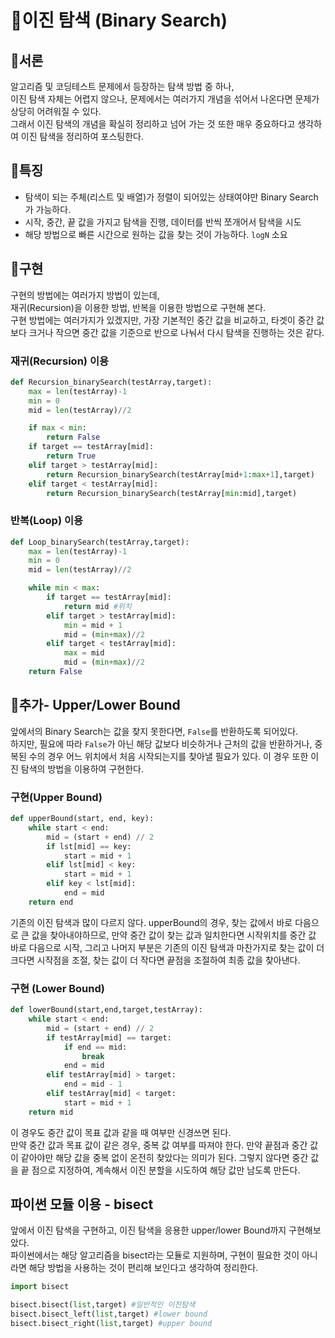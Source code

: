 # 📖이진 탐색 (Binary Search)

## 📌서론
알고리즘 및 코딩테스트 문제에서 등장하는 탐색 방법 중 하나,  
이진 탐색 자체는 어렵지 않으나, 문제에서는 여러가지 개념을 섞어서 나온다면 문제가 상당히 어려워질 수 있다.  
그래서 이진 탐색의 개념을 확실히 정리하고 넘어 가는 것 또한 매우 중요하다고 생각하여 이진 탐색을 정리하여 포스팅한다.

## 📌특징
* 탐색이 되는 주체(리스트 및 배열)가 정렬이 되어있는 상태여야만 Binary Search가 가능하다.
* 시작, 중간, 끝 값을 가지고 탐색을 진행, 데이터를 반씩 쪼개어서 탐색을 시도
* 해당 방법으로 빠른 시간으로 원하는 값을 찾는 것이 가능하다. ```logN``` 소요

## 📌구현
구현의 방법에는 여러가지 방법이 있는데,  
재귀(Recursion)을 이용한 방법, 반복을 이용한 방법으로 구현해 본다.  
구현 방법에는 여러가지가 있겠지만, 가장 기본적인 중간 값을 비교하고, 타겟이 중간 값보다 크거나 작으면 중간 값을 기준으로 반으로 나눠서 다시 탐색을 진행하는 것은 같다.

### 재귀(Recursion) 이용
```python
def Recursion_binarySearch(testArray,target):
    max = len(testArray)-1
    min = 0
    mid = len(testArray)//2

    if max < min:
        return False
    if target == testArray[mid]:
        return True
    elif target > testArray[mid]:
        return Recursion_binarySearch(testArray[mid+1:max+1],target)
    elif target < testArray[mid]:
        return Recursion_binarySearch(testArray[min:mid],target)
```

### 반복(Loop) 이용
```python
def Loop_binarySearch(testArray,target):
    max = len(testArray)-1
    min = 0
    mid = len(testArray)//2

    while min < max:
        if target == testArray[mid]:
            return mid #위치
        elif target > testArray[mid]:
            min = mid + 1
            mid = (min+max)//2
        elif target < testArray[mid]:
            max = mid
            mid = (min+max)//2
    return False
```

## 📌추가- Upper/Lower Bound
앞에서의 Binary Search는 값을 찾지 못한다면, ```False```를 반환하도록 되어있다.  
하지만, 필요에 따라 ```False```가 아닌 해당 값보다 비슷하거나 근처의 값을 반환하거나,
중복된 수의 경우 어느 위치에서 처음 시작되는지를 찾아낼 필요가 있다. 
이 경우 또한 이진 탐색의 방법을 이용하여 구현한다. 
### 구현(Upper Bound)
```Python
def upperBound(start, end, key):
    while start < end:
        mid = (start + end) // 2
        if lst[mid] == key:
            start = mid + 1
        elif lst[mid] < key:
            start = mid + 1
        elif key < lst[mid]:
            end = mid
    return end
```
기존의 이진 탐색과 많이 다르지 않다. upperBound의 경우, 찾는 값에서 바로 다음으로 큰 값을 찾아내야하므로, 만약 중간 값이 찾는 값과 일치한다면 시작위치를 중간 값 바로 다음으로 시작, 그리고 나머지 부분은 기존의 이진 탐색과 마찬가지로 찾는 값이 더 크다면 시작점을 조절, 찾는 값이 더 작다면 끝점을 조절하여 최종 값을 찾아낸다.

### 구현 (Lower Bound)
```python
def lowerBound(start,end,target,testArray):
    while start < end:
        mid = (start + end) // 2
        if testArray[mid] == target:
            if end == mid:
                break
            end = mid
        elif testArray[mid] > target:
            end = mid - 1
        elif testArray[mid] < target:
            start = mid + 1
    return mid
```
이 경우도 중간 값이 목표 값과 같을 때 여부만 신경쓰면 된다.  
만약 중간 값과 목표 값이 같은 경우, 중복 값 여부를 따져야 한다. 만약 끝점과 중간 값이 같아야만 해당 값을 중복 없이 온전히 찾았다는 의미가 된다. 그렇지 않다면 중간 값을 끝 점으로 지정하여, 계속해서 이진 분할을 시도하여 해당 값만 남도록 만든다. 

## 파이썬 모듈 이용 - bisect
앞에서 이진 탐색을 구현하고, 이진 탐색을 응용한 upper/lower Bound까지 구현해보았다.  
파이썬에서는 해당 알고리즘을 bisect라는 모듈로 지원하며, 구현이 필요한 것이 아니라면 해당 방법을 사용하는 것이 편리해 보인다고 생각하여 정리한다.
```python
import bisect

bisect.bisect(list,target) #일반적인 이진탐색
bisect.bisect_left(list,target) #lower bound
bisect.bisect_right(list,target) #upper bound
```
